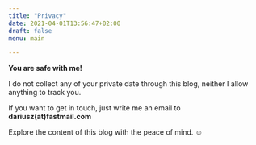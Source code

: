 ```yaml
---
title: "Privacy"
date: 2021-04-01T13:56:47+02:00
draft: false
menu: main

---
```


**You are safe with me!**

I do not collect any of your private date through this blog, neither I allow anything to track you. 

If you want to get in touch, just write me an email to **dariusz(at)fastmail.com**

Explore the content of this blog with the peace of mind.  :relaxed: